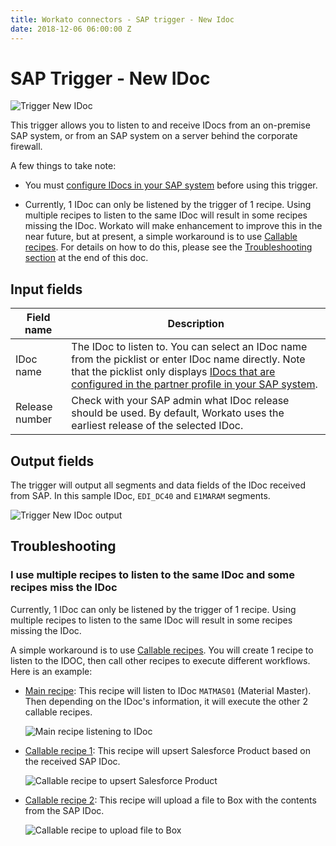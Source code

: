 ```yaml
---
title: Workato connectors - SAP trigger - New Idoc
date: 2018-12-06 06:00:00 Z
---
```


# SAP Trigger - New IDoc

![Trigger New IDoc](~@img/connectors/sap/trigger-new-idoc.png)

This trigger allows you to listen to and receive IDocs from an on-premise SAP system, or from an SAP system on a server behind the corporate firewall.

A few things to take note:

- You must [configure IDocs in your SAP system](/connectors/sap.md#configure-idoc-in-sap-to-work-with-workato) before using this trigger.

- Currently, 1 IDoc can only be listened by the trigger of 1 recipe. Using multiple recipes to listen to the same IDoc will result in some recipes missing the IDoc. Workato will make enhancement to improve this in the near future, but at present, a simple workaround is to use [Callable recipes](/features/callable-recipes.md). For details on how to do this, please see the [Troubleshooting section](#troubleshooting) at the end of this doc.


## Input fields
| Field name | Description |
|---|---|
| IDoc name | The IDoc to listen to. You can select an IDoc name from the picklist or enter IDoc name directly. Note that the picklist only displays [IDocs that are configured in the partner profile in your SAP system](/connectors/sap.md#create-partner-profile-for-workato). |
| Release number | Check with your SAP admin what IDoc release should be used. By default, Workato uses the earliest release of the selected IDoc. |

## Output fields
The trigger will output all segments and data fields of the IDoc received from SAP. In this sample IDoc, `EDI_DC40` and `E1MARAM` segments.

![Trigger New IDoc output](~@img/connectors/sap/trigger-new-idoc-output.png)

## Troubleshooting

### I use multiple recipes to listen to the same IDoc and some recipes miss the IDoc

Currently, 1 IDoc can only be listened by the trigger of 1 recipe. Using multiple recipes to listen to the same IDoc will result in some recipes missing the IDoc.

A simple workaround is to use [Callable recipes](/features/callable-recipes.md). You will create 1 recipe to listen to the IDOC, then call other recipes to execute different workflows. Here is an example:

- [Main recipe](https://www.workato.com/recipes/898859): This recipe will listen to IDoc `MATMAS01` (Material Master). Then depending on the IDoc's information, it will execute the other 2 callable recipes.

  ![Main recipe listening to IDoc](~@img/connectors/sap/main-recipe-listen-idoc.png)

- [Callable recipe 1](https://www.workato.com/recipes/898861): This recipe will upsert Salesforce Product based on the received SAP IDoc.

  ![Callable recipe to upsert Salesforce Product](~@img/connectors/sap/callable-recipe-upsert-salesforce.png)

- [Callable recipe 2](https://www.workato.com/recipes/898870): This recipe will upload a file to Box with the contents from the SAP IDoc.

  ![Callable recipe to upload file to Box](~@img/connectors/sap/callable-recipe-upload-box.png)
